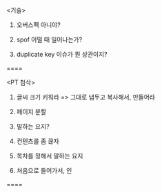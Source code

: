 <기술>

1. 오버스펙 아니야? 

2. spof 어떨 때 일어나는가?

3. duplicate key 이슈가 뭔 상관이지? 


====

<PT 첨삭>

1. 글씨 크기 키워라 
=> 그대로 냅두고 복사해서, 만들어라

2. 페이지 분할 
3. 말하는 요지? 
4. 컨텐츠를 좀 끊자
5. 목차를 정해서 말하는 요지 

6. 처음으로 들어가서, 인


====

